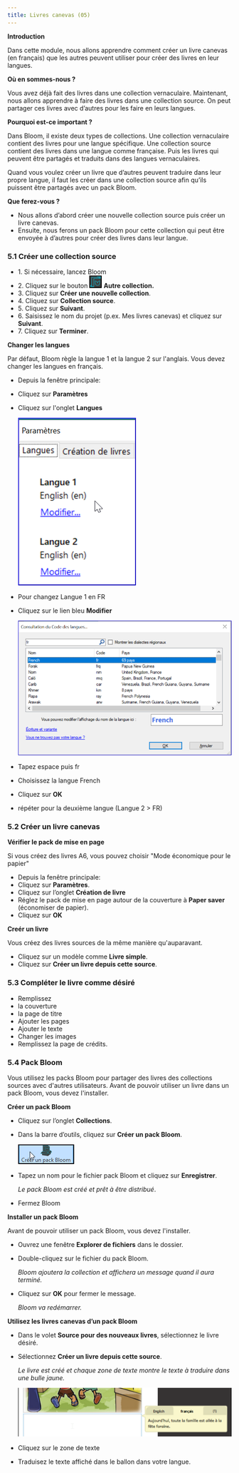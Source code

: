 ```yaml
---
title: Livres canevas (05)
---
```

**Introduction**

Dans cette module, nous allons apprendre comment créer un livre canevas (en français) que les autres peuvent utiliser pour créer des livres en leur langues.

**Où en sommes-nous ?**

Vous avez déjà fait des livres dans une collection vernaculaire. Maintenant, nous allons apprendre à faire des livres dans une collection source. On peut partager ces livres avec d’autres pour les faire en leurs langues.

**Pourquoi est-ce important ?**

Dans Bloom, il existe deux types de collections. Une collection vernaculaire contient des livres pour une langue spécifique. Une collection source contient des livres dans une langue comme française. Puis les livres qui peuvent être partagés et traduits dans des langues vernaculaires.

Quand vous voulez créer un livre que d’autres peuvent traduire dans leur propre langue, il faut les créer dans une collection source afin qu’ils puissent être partagés avec un pack Bloom.

**Que ferez-vous ?**

-   Nous allons d’abord créer une nouvelle collection source puis créer un livre canevas.
-   Ensuite, nous ferons un pack Bloom pour cette collection qui peut être envoyée à d’autres pour créer des livres dans leur langue.

### 5.1 Créer une collection source

-   1\. Si nécessaire, lancez Bloom
-   2\. Cliquez sur le bouton ![](media/6128b88b3b78eb5246da46d4b763964d.png) **Autre collection.**
-   3\. Cliquez sur **Créer une nouvelle collection**.
-   4\. Cliquez sur **Collection source**.
-   5\. Cliquez sur **Suivant**.
-   6\. Saisissez le nom du projet (p.ex. Mes livres canevas) et cliquez sur **Suivant**.
-   7\. Cliquez sur **Terminer**.

**Changer les langues**

Par défaut, Bloom règle la langue 1 et la langue 2 sur l'anglais. Vous devez changer les langues en français.

-   Depuis la fenêtre principale:
-   Cliquez sur **Paramètres**
-   Cliquez sur l'onglet **Langues**

    ![](media/e31e0b32cb32fa6f372b89d322db0a55.png)

-   Pour changez Langue 1 en FR
-   Cliquez sur le lien bleu **Modifier**

    ![](media/4d4bd3291c43262e475141451c642539.png)

-   Tapez espace puis fr
-   Choisissez la langue French
-   Cliquez sur **OK**
-   répéter pour la deuxième langue (Langue 2 \> FR)

### 5.2 Créer un livre canevas

**Vérifier le pack de mise en page**

Si vous créez des livres A6, vous pouvez choisir "Mode économique pour le papier"

-   Depuis la fenêtre principale:
-   Cliquez sur **Paramètres**.
-   Cliquez sur l’onglet **Création de livre**
-   Réglez le pack de mise en page autour de la couverture à **Paper saver** (économiser de papier).
-   Cliquez sur **OK**

**Creér un livre**

Vous créez des livres sources de la même manière qu'auparavant.

-   Cliquez sur un modèle comme **Livre simple**.
-   Cliquez sur **Créer un livre depuis cette source**.

### 5.3 Compléter le livre comme désiré

-   Remplissez
-   la couverture
-   la page de titre
-   Ajouter les pages
-   Ajouter le texte
-   Changer les images
-   Remplissez la page de crédits.

### 5.4 Pack Bloom

Vous utilisez les packs Bloom pour partager des livres des collections sources avec d'autres utilisateurs. Avant de pouvoir utiliser un livre dans un pack Bloom, vous devez l'installer.

**Créer un pack Bloom**

-   Cliquez sur l’onglet **Collections**.
-   Dans la barre d’outils, cliquez sur **Créer un pack Bloom**.

    ![](media/011bdb33bec4cd6d82c493b721437507.png)

-   Tapez un nom pour le fichier pack Bloom et cliquez sur **Enregistrer**.

    *Le pack Bloom est créé et prêt à être distribué*.

-   Fermez Bloom

**Installer un pack Bloom**

Avant de pouvoir utiliser un pack Bloom, vous devez l'installer.

-   Ouvrez une fenêtre **Explorer de fichiers** dans le dossier.
-   Double-cliquez sur le fichier du pack Bloom.

    *Bloom ajoutera la collection et affichera un message quand il aura terminé.*

-   Cliquez sur **OK** pour fermer le message.

    *Bloom va redémarrer.*

**Utilisez les livres canevas d’un pack Bloom**

-   Dans le volet **Source pour des nouveaux livres**, sélectionnez le livre désiré.
-   Sélectionnez **Créer un livre depuis cette source**.

    *Le livre est créé et chaque zone de texte montre le texte à traduire dans une bulle jaune.*

    ![](media/d083a928d37fe9dc8f171601517bd1b0.png)

-   Cliquez sur le zone de texte
-   Traduisez le texte affiché dans le ballon dans votre langue.
